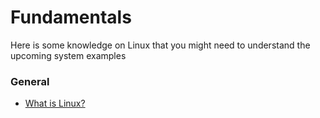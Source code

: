 # Fundamentals

Here is some knowledge on Linux that you might need to understand the upcoming system examples

### General

- [What is Linux?](./general/what_is_linux.md)